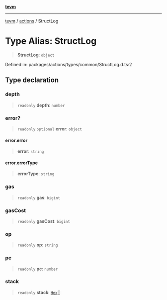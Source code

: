 [**tevm**](../../README.md)

***

[tevm](../../modules.md) / [actions](../README.md) / StructLog

# Type Alias: StructLog

> **StructLog**: `object`

Defined in: packages/actions/types/common/StructLog.d.ts:2

## Type declaration

### depth

> `readonly` **depth**: `number`

### error?

> `readonly` `optional` **error**: `object`

#### error.error

> **error**: `string`

#### error.errorType

> **errorType**: `string`

### gas

> `readonly` **gas**: `bigint`

### gasCost

> `readonly` **gasCost**: `bigint`

### op

> `readonly` **op**: `string`

### pc

> `readonly` **pc**: `number`

### stack

> `readonly` **stack**: [`Hex`](Hex.md)[]
